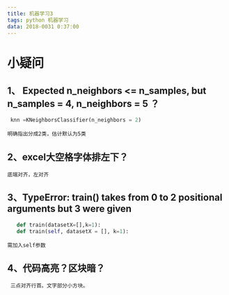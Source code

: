 ```yaml
---
title: 机器学习3
tags: python 机器学习
data: 2018-0031 0:37:00
---
```

# 小疑问
## 1、 Expected n_neighbors <= n_samples,  but n_samples = 4, n_neighbors = 5  ？
   ```python
    knn =KNeighborsClassifier(n_neighbors = 2)
   ```
    明确指出分成2类，估计默认为5类


## 2、excel大空格字体排左下？
    底端对齐，左对齐


## 3、TypeError: train() takes from 0 to 2 positional arguments but 3 were given
 ```python
    def train(datasetX=[],k=1):
    def train(self, datasetX = [], k=1):
 ```
    需加入self参数

## 4、代码高亮？区块暗？
     三点对齐行首。文字部分小方块。